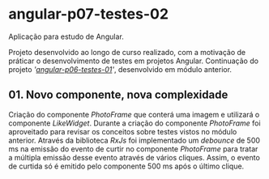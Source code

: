 # angular-p07-testes-02

Aplicação para estudo de Angular.

Projeto desenvolvido ao longo de curso realizado, com a motivação de práticar o desenvolvimento de testes em projetos Angular. Continuação do projeto _'[angular-p06-testes-01](https://github.com/gpovidaiko/angular-p06-testes-01)'_, desenvolvido em módulo anterior.

## 01. Novo componente, nova complexidade

Criação do componente _PhotoFrame_ que conterá uma imagem e utilizará o componente _LikeWidget_. Durante a criação do componente _PhotoFrame_ foi aproveitado para revisar os conceitos sobre testes vistos no módulo anterior.
Através da biblioteca _RxJs_ foi implementado um _debounce_ de 500 ms na emissão do evento de curtir no componente _PhotoFrame_ para tratar a múltipla emissão desse evento através de vários cliques. Assim, o evento de curtida só é emitido pelo componente 500 ms após o último clique.
